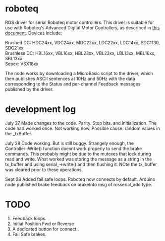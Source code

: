 roboteq
=======

ROS driver for serial Roboteq motor controllers. This driver is suitable for use with Roboteq's
Advanced Digital Motor Controllers, as described in [this document][1]. Devices include:

Brushed DC: HDC24xx, VDC24xx, MDC22xx, LDC22xx, LDC14xx, SDC1130, SDC21xx  
Brushless DC: HBL16xx, VBL16xx, HBL23xx, VBL23xx, LBL13xx, MBL16xx, SBL13xx  
Sepex: VSX18xx

The node works by downloading a MicroBasic script to the driver, which then publishes ASCII sentences at 10Hz and 50Hz with the data corresponding to the Status and per-channel Feedback messages published by the driver.

[1]: http://www.roboteq.com/index.php/docman/motor-controllers-documents-and-files/documentation/user-manual/7-nextgen-controllers-user-manual/file

development log
===============

July 27
Made changes to the code. Parity. Stop bits. and Initialization.
The code had worked once. Not working now.
Possible cause. random values in the _txBuffer. 

July 28
Code working. But is still buggy. Strangely enough, the Controller::Write() function doesnt work properly to send the brake commands. This probably might be due to the mutexes that lock during read and write. What worked was storing the message as a string in the tx_buffer and using serial_->write() and then flushing it. NOte the tx_buffer was cleared prior to these operations.

Sept 28
Added fail safe loops. Roboteq now connects by default. Arduino node published brake feedback on brakeInfo msg of rosserial_adc type.

TODO
=====
1. Feedback loops.
2. Initial Position Fwd or Reverse
3. A dedicated button for connect .
4. Fail Safe brakes.
